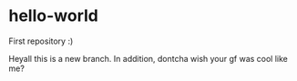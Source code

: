 # hello-world
First repository :)

Heyall this is a new branch. 
In addition, dontcha wish your gf was cool like me?
